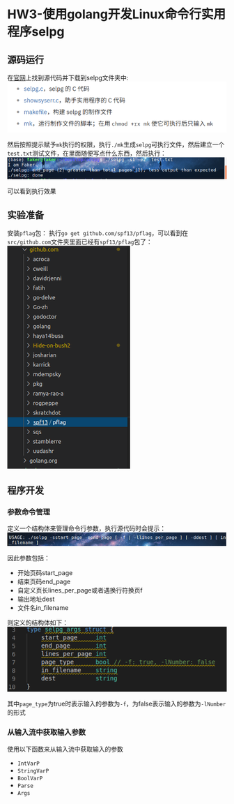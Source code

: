 # HW3-使用golang开发Linux命令行实用程序selpg

## 源码运行

在[官网](https://www.ibm.com/developerworks/cn/linux/shell/clutil/index.html)上找到源代码并下载到selpg文件夹中:
![](./images/1.png)

然后按照提示赋予`mk`执行的权限，执行`./mk`生成`selpg`可执行文件，然后建立一个`test.txt`测试文件，在里面随便写点什么东西，然后执行：
![](./images/3.png)

可以看到执行效果

## 实验准备

安装`pflag`包：
执行`go get github.com/spf13/pflag`，可以看到在`src/github.com`文件夹里面已经有`spf13/pflag`包了：
![](./images/6.png)

## 程序开发

### 参数命令管理

定义一个结构体来管理命令行参数，执行源代码时会提示：
![](./images/4.png)

因此参数包括：
* 开始页码start_page
* 结束页码end_page
* 自定义页长lines_per_page或者遇换行符换页f
* 输出地址dest
* 文件名in_filename

则定义的结构体如下：
![](./images/5.png)

其中`page_type`为true时表示输入的参数为`-f`，为false表示输入的参数为`-lNumber`的形式

### 从输入流中获取输入参数

使用以下函数来从输入流中获取输入的参数
* `IntVarP`
* `StringVarP`
* `BoolVarP`
* `Parse`
* `Args`
